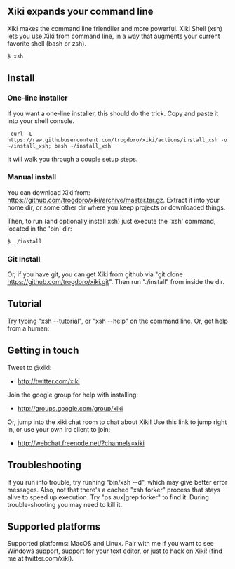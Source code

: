 ## Xiki expands your command line

Xiki makes the command line friendlier and more powerful. Xiki Shell (xsh) lets you use Xiki from command line, in a way that augments your current favorite shell (bash or zsh).

    $ xsh

## Install

### One-line installer

If you want a one-line installer, this should do the trick. Copy and paste it into your shell console.

     curl -L https://raw.githubusercontent.com/trogdoro/xiki/actions/install_xsh -o ~/install_xsh; bash ~/install_xsh

It will walk you through a couple setup steps.

### Manual install

You can download Xiki from: https://github.com/trogdoro/xiki/archive/master.tar.gz. Extract it into your home dir, or some other dir where you keep projects or downloaded things.

Then, to run (and optionally install xsh) just execute the 'xsh' command, located in the 'bin' dir:

    $ ./install

### Git Install

Or, if you have git, you can get Xiki from github via "git clone https://github.com/trogdoro/xiki.git".  Then run "./install" from inside the dir.

## Tutorial

Try typing "xsh --tutorial", or "xsh --help" on the command line.  Or, get help from a human:

## Getting in touch

Tweet to @xiki:

* http://twitter.com/xiki

Join the google group for help with installing:

* http://groups.google.com/group/xiki

Or, jump into the xiki chat room to chat about Xiki! Use this link to jump right in, or use your own irc client to join:

* http://webchat.freenode.net/?channels=xiki

## Troubleshooting

If you run into trouble, try running "bin/xsh --d", which may give better error messages. Also, not that there's a cached "xsh forker" process that stays alive to speed up execution. Try "ps aux|grep forker" to find it. During trouble-shooting you may need to kill it.

## Supported platforms

Supported platforms: MacOS and Linux.  Pair with me if you want to see Windows support, support for your text editor, or just to hack on Xiki! (find me at twitter.com/xiki).

